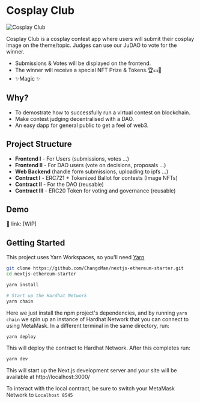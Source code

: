 # Cosplay Club

![Cosplay Club](https://i.imgur.com/8A3UU3J.jpg)

Cosplay Club is a cosplay contest app where users will submit their cosplay image on the theme/topic. Judges can use our JuDAO to vote for the winner.

- Submissions & Votes will be displayed on the frontend.
- The winner will receive a special NFT Prize & Tokens.🏆💵🤑
- ✨Magic ✨


## Why?

- To demostrate how to successfully run a virtual contest on blockchain.
- Make contest judging decentralised with a DAO.
- An easy dapp for general public to get a feel of web3.

## Project Structure

- **Frontend I** - For Users (submissions, votes ...)
- **Frontend II** - For DAO users (vote on decisions, proposals ...)
- **Web Backend** (handle form submissions, uploading to ipfs ...)
- **Contract I** - ERC721 + Tokenized Ballot for contests (Image NFTs)
- **Contract II** - For the DAO (reusable)
- **Contract III** - ERC20 Token for voting and governance (reusable)

## Demo

🚀 link: [WIP]

## Getting Started

This project uses Yarn Workspaces, so you'll need [Yarn](https://classic.yarnpkg.com/en/docs/install)

```bash
git clone https://github.com/ChangoMan/nextjs-ethereum-starter.git
cd nextjs-ethereum-starter

yarn install

# Start up the Hardhat Network
yarn chain
```

Here we just install the npm project's dependencies, and by running `yarn chain` we spin up an instance of Hardhat Network that you can connect to using MetaMask. In a different terminal in the same directory, run:

```bash
yarn deploy
```

This will deploy the contract to Hardhat Network. After this completes run:

```bash
yarn dev
```

This will start up the Next.js development server and your site will be available at http://localhost:3000/

To interact with the local contract, be sure to switch your MetaMask Network to `Localhost 8545`

